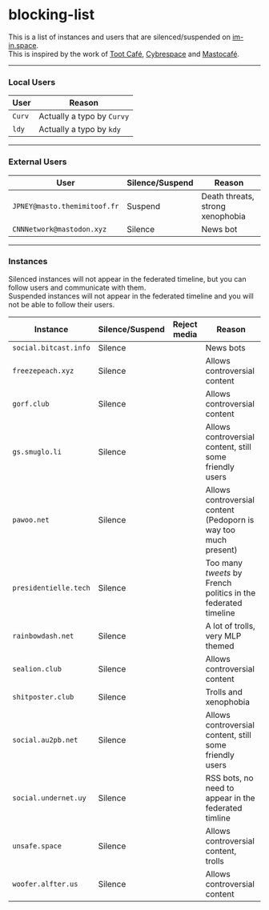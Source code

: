 # blocking-list
This is a list of instances and users that are silenced/suspended on [im-in.space](https://im-in.space/).  
This is inspired by the work of [Toot Café](https://github.com/tootcafe/blocked-on-mastodon), [Cybrespace](https://cybre.space/users/chr/updates/2616) and [Mastocafé](https://social.wxcafe.net/users/wxcafe/updates/2651).

---

### Local Users

| User | Reason |
|------|--------|
| `Curv` | Actually a typo by `Curvy` |
| `ldy` | Actually a typo by `kdy` |

---

### External Users

| User |  Silence/Suspend | Reason |
|------|------------------|--------|
| `JPNEY@masto.themimitoof.fr` | Suspend | Death threats, strong xenophobia |
| `CNNNetwork@mastodon.xyz` | Silence | News bot |

---

### Instances

Silenced instances will not appear in the federated timeline, but you can follow users and communicate with them.  
Suspended instances will not appear in the federated timeline and you will not be able to follow their users.

| Instance | Silence/Suspend | Reject media | Reason |
|----------|-----------------|--------------|--------|
| `social.bitcast.info` | Silence |  | News bots |
| `freezepeach.xyz` | Silence |  | Allows controversial content |
| `gorf.club` | Silence |  | Allows controversial content |
| `gs.smuglo.li` | Silence |  |  Allows controversial content, still some friendly users |
| `pawoo.net` | Silence |  | Allows controversial content (Pedoporn is way too much present) |
| `presidentielle.tech` | Silence |  | Too many _tweets_ by French politics in the federated timeline |
| `rainbowdash.net` | Silence |  | A lot of trolls, very MLP themed |
| `sealion.club` | Silence |  | Allows controversial content |
| `shitposter.club` | Silence |  | Trolls and xenophobia |
| `social.au2pb.net` | Silence |  | Allows controversial content, still some friendly users |
| `social.undernet.uy` | Silence |  | RSS bots, no need to appear in the federated timline |
| `unsafe.space` | Silence |  | Allows controversial content, trolls |
| `woofer.alfter.us` | Silence |  | Allows controversial content |
